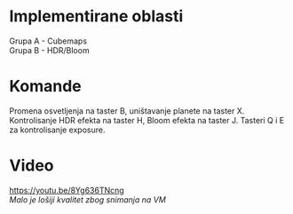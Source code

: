 # Implementirane oblasti
Grupa A - Cubemaps  
Grupa B - HDR/Bloom

# Komande
Promena osvetljenja na taster B, uništavanje planete na taster X.
Kontrolisanje HDR efekta na taster H, Bloom efekta na taster J.
Tasteri Q i E za kontrolisanje exposure.

# Video
https://youtu.be/8Yg636TNcng  
*Malo je lošiji kvalitet zbog snimanja na VM*

